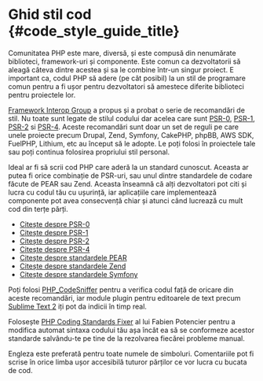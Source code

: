 # Ghid stil cod  {#code_style_guide_title}

Comunitatea PHP este mare, diversă, și este compusă din nenumărate biblioteci, framework-uri și componente. Este comun ca
dezvoltatorii să aleagă câteva dintre acestea și sa le combine într-un singur proiect. E important ca, codul PHP să adere
(pe cât posibil) la un stil de programare comun pentru a fi ușor pentru dezvoltatori să amestece diferite biblioteci
pentru proiectele lor.

[Framework Interop Group][fig] a propus și a probat o serie de recomandări de stil. Nu toate sunt legate de stilul codului
dar acelea care sunt [PSR-0][psr0], [PSR-1][psr1], [PSR-2][psr2] si [PSR-4][psr4]. Aceste recomandări sunt doar un set de reguli
pe care unele proiecte precum Drupal, Zend, Symfony,  CakePHP, phpBB, AWS SDK, FuelPHP, Lithium, etc au început să le adopte. Le poți folosi
în proiectele tale sau poți continua folosirea propriului stil personal.

Ideal ar fi să scrii cod PHP care aderă la un standard cunoscut. Aceasta ar putea fi orice combinație de PSR-uri, sau unul
dintre standardele de codare făcute de PEAR sau Zend. Aceasta înseamnă că alți dezvoltatori pot citi și lucra cu codul tău cu ușurință,
iar aplicațiile care implementează componente pot avea consecvență chiar și atunci când lucrează cu mult cod din terțe părți.



* [Citește despre PSR-0][psr0]
* [Citește despre PSR-1][psr1]
* [Citește despre PSR-2][psr2]
* [Citește despre PSR-4][psr4]
* [Citește despre standardele PEAR][pear-cs]
* [Citește despre standardele Zend][zend-cs]
* [Citește despre standardele Symfony][symfony-cs]

Poți folosi [PHP_CodeSniffer][phpcs] pentru a verifica codul față de oricare din aceste recomandări, iar module plugin pentru
editoarele de text precum [Sublime Text 2][st-cs] iți pot da indicii în timp real.

Folosește [PHP Coding Standards Fixer][phpcsfixer] al lui Fabien Potencier pentru a modifica automat sintaxa codului tău așa încât
ea să se conformeze acestor standarde salvându-te pe tine de la rezolvarea fiecărei probleme manual.

Engleza este preferată pentru toate numele de simboluri. Comentariile pot fi scrise în orice limba ușor accesibilă tuturor părților ce vor
lucra cu bucata de cod.



[fig]: http://www.php-fig.org/
[psr0]: https://github.com/php-fig/fig-standards/blob/master/accepted/PSR-0.md
[psr1]: https://github.com/php-fig/fig-standards/blob/master/accepted/PSR-1-basic-coding-standard.md
[psr2]: https://github.com/php-fig/fig-standards/blob/master/accepted/PSR-2-coding-style-guide.md
[psr4]: https://github.com/php-fig/fig-standards/blob/master/accepted/PSR-4-autoloader.md
[pear-cs]: http://pear.php.net/manual/ro/standards.php
[zend-cs]: http://framework.zend.com/wiki/display/ZFDEV2/Coding+Standards
[symfony-cs]: http://symfony.com/doc/current/contributing/code/standards.html
[phpcs]: http://pear.php.net/package/PHP_CodeSniffer/
[st-cs]: https://github.com/benmatselby/sublime-phpcs
[phpcsfixer]: http://cs.sensiolabs.org/